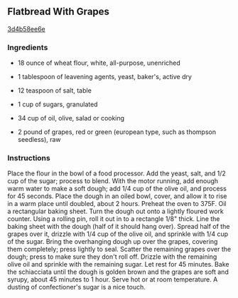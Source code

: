 ## Flatbread With Grapes

[3d4b58ee6e](http://www.food.com/recipe/flatbread-with-grapes-119891)

### Ingredients

 - 18 ounce of wheat flour, white, all-purpose, unenriched

 - 1 tablespoon of leavening agents, yeast, baker's, active dry

 - 12 teaspoon of salt, table

 - 1 cup of sugars, granulated

 - 34 cup of oil, olive, salad or cooking

 - 2 pound of grapes, red or green (european type, such as thompson seedless), raw

### Instructions

Place the flour in the bowl of a food processor. Add the yeast, salt, and 1/2 cup of the sugar; process to blend. With the motor running, add enough warm water to make a soft dough; add 1/4 cup of the olive oil, and process for 45 seconds. Place the dough in an oiled bowl, cover, and allow it to rise in a warm place until doubled, about 2 hours. Preheat the oven to 375F. Oil a rectangular baking sheet. Turn the dough out onto a lightly floured work counter. Using a rolling pin, roll it out in to a rectangle 1/8" thick. Line the baking sheet with the dough (half of it should hang over). Spread half of the grapes over it, drizzle with 1/4 cup of the olive oil, and sprinkle with 1/4 cup of the sugar. Bring the overhanging dough up over the grapes, covering them completely; press lightly to seal. Scatter the remaining grapes over the dough; press to make sure they don't roll off. Drizzle with the remaining olive oil and sprinkle with the remaining sugar. Let rest for 45 minutes. Bake the schiacciata until the dough is golden brown and the grapes are soft and syrupy, about 45 minutes to 1 hour. Serve hot or at room temperature. A dusting of confectioner's sugar is a nice touch.